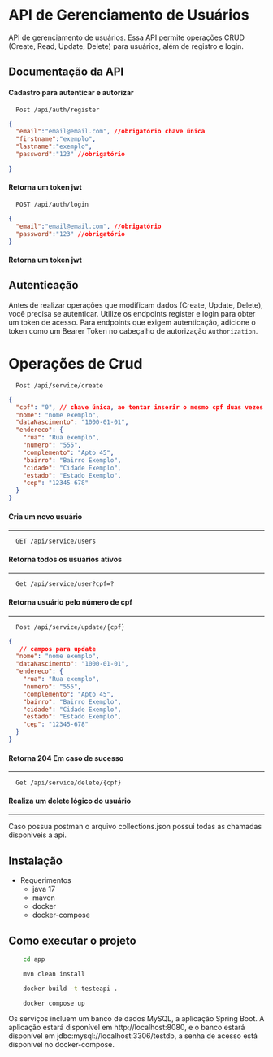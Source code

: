 
# API de Gerenciamento de Usuários

API de gerenciamento de usuários. Essa API permite operações CRUD (Create, Read, Update, Delete) para usuários,
além de registro e login.


## Documentação da API

#### Cadastro para autenticar e autorizar

```http
  Post /api/auth/register
```

```json
{
  "email":"email@email.com", //obrigatório chave única
  "firstname":"exemplo", 
  "lastname":"exemplo", 
  "password":"123" //obrigatório

}

```

#### Retorna um token jwt

```http
  POST /api/auth/login
```

```json
{
  "email":"email@email.com", //obrigatório
  "password":"123" //obrigatório
}

```
#### Retorna um token jwt



## Autenticação
Antes de realizar operações que modificam dados (Create, Update, Delete), você precisa se autenticar. 
Utilize os endpoints register e login para obter um token de acesso. 
Para endpoints que exigem autenticação, adicione o token como um Bearer Token no cabeçalho de autorização `Authorization`.


# Operações de Crud

```http
  Post /api/service/create
```
```json
{
  "cpf": "0", // chave única, ao tentar inserir o mesmo cpf duas vezes ocorrerá um erro
  "nome": "nome exemplo",
  "dataNascimento": "1000-01-01",
  "endereco": {
    "rua": "Rua exemplo",
    "numero": "555",
    "complemento": "Apto 45",
    "bairro": "Bairro Exemplo",
    "cidade": "Cidade Exemplo",
    "estado": "Estado Exemplo",
    "cep": "12345-678"
  }
}
```

#### Cria um novo usuário

<hr>

```http
  GET /api/service/users
```
#### Retorna todos os usuários ativos
<hr>

```http
  Get /api/service/user?cpf=?
```

#### Retorna usuário pelo número de cpf

<hr>

```http
  Post /api/service/update/{cpf}
```
```json
{
   // campos para update
  "nome": "nome exemplo",
  "dataNascimento": "1000-01-01",
  "endereco": {
    "rua": "Rua exemplo",
    "numero": "555",
    "complemento": "Apto 45",
    "bairro": "Bairro Exemplo",
    "cidade": "Cidade Exemplo",
    "estado": "Estado Exemplo",
    "cep": "12345-678"
  }
}
```
####  Retorna 204 Em caso de sucesso

<hr>

```http
  Get /api/service/delete/{cpf}
```

#### Realiza um delete lógico do usuário

<hr>

Caso possua postman o arquivo collections.json possui todas as chamadas disponiveis a api.

## Instalação

* Requerimentos
    * java 17 
    * maven
    * docker
    * docker-compose

## Como executar o projeto

```bash
    cd app
```
```bash
    mvn clean install
```
```bash
    docker build -t testeapi .  
```
```bash
    docker compose up  
```
Os serviços incluem um banco de dados MySQL, a aplicação Spring Boot.
A aplicação estará disponível em http://localhost:8080, e o banco estará disponível 
em jdbc:mysql://localhost:3306/testdb, a senha de acesso está disponível no docker-compose.
